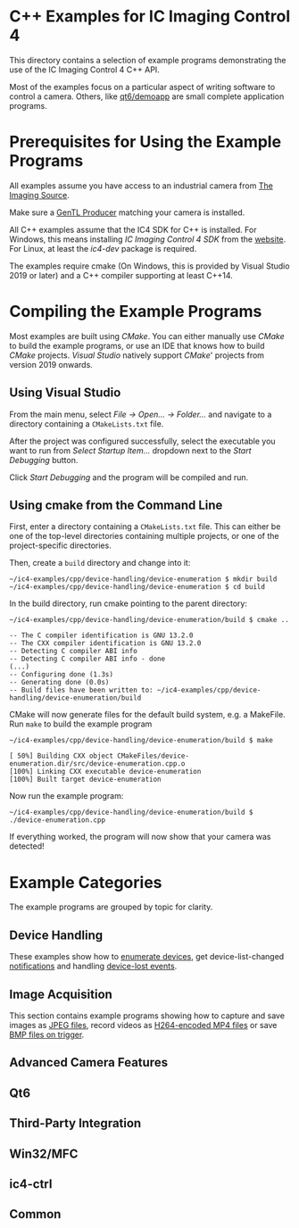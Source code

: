 # C++ Examples for IC Imaging Control 4

This directory contains a selection of example programs demonstrating the use of the IC Imaging Control 4 C++ API.

Most of the examples focus on a particular aspect of writing software to control a camera. Others, like [qt6/demoapp](qt6/demoapp) are small complete application programs.

# Prerequisites for Using the Example Programs

All examples assume you have access to an industrial camera from [The Imaging Source](www.theimagingsource.com).

Make sure a [GenTL Producer](https://www.theimagingsource.com/en-us/support/download/) matching your camera is installed.

All C++ examples assume that the IC4 SDK for C++ is installed. For Windows, this means installing *IC Imaging Control 4 SDK* from the [website](https://www.theimagingsource.com/en-us/support/download/). For Linux, at least the *ic4-dev* package is required.

The examples require cmake (On Windows, this is provided by Visual Studio 2019 or later) and a C++ compiler supporting at least C++14.

# Compiling the Example Programs

Most examples are built using *CMake*. You can either manually use *CMake* to build the example programs, or use an IDE that knows how to build *CMake* projects.
*Visual Studio* natively support *CMake*' projects from version 2019 onwards.

## Using Visual Studio

From the main menu, select *File -> Open... -> Folder...* and navigate to a directory containing a `CMakeLists.txt` file.

After the project was configured successfully, select the executable you want to run from *Select Startup Item...* dropdown next to the *Start Debugging* button.

Click *Start Debugging* and the program will be compiled and run.

## Using cmake from the Command Line

First, enter a directory containing a `CMakeLists.txt` file. This can either be one of
the top-level directories containing multiple projects, or one of the project-specific directories.

Then, create a `build` directory and change into it:

```
~/ic4-examples/cpp/device-handling/device-enumeration $ mkdir build
~/ic4-examples/cpp/device-handling/device-enumeration $ cd build
```

In the build directory, run cmake pointing to the parent directory:

```
~/ic4-examples/cpp/device-handling/device-enumeration/build $ cmake ..

-- The C compiler identification is GNU 13.2.0
-- The CXX compiler identification is GNU 13.2.0
-- Detecting C compiler ABI info
-- Detecting C compiler ABI info - done
(...)
-- Configuring done (1.3s)
-- Generating done (0.0s)
-- Build files have been written to: ~/ic4-examples/cpp/device-handling/device-enumeration/build
```

CMake will now generate files for the default build system, e.g. a MakeFile. Run `make` to build the example program

```
~/ic4-examples/cpp/device-handling/device-enumeration/build $ make

[ 50%] Building CXX object CMakeFiles/device-enumeration.dir/src/device-enumeration.cpp.o
[100%] Linking CXX executable device-enumeration
[100%] Built target device-enumeration
```

Now run the example program:

```
~/ic4-examples/cpp/device-handling/device-enumeration/build $ ./device-enumeration.cpp
```

If everything worked, the program will now show that your camera was detected!


# Example Categories

The example programs are grouped by topic for clarity.

## Device Handling

These examples show how to [enumerate devices](device-handling/device-enumeration), get device-list-changed [notifications](device-handling/device-list-changed/)
and handling [device-lost events](device-handling/device-lost).

## Image Acquisition

This section contains example programs showing how to capture and save images as [JPEG files](image-acquisition/save-jpeg-file),
record videos as [H264-encoded MP4 files](image-acquisition/record-mp4-h264) or save [BMP files on trigger](image-acquisition/save-bmp-on-trigger).

## Advanced Camera Features

## Qt6

## Third-Party Integration

## Win32/MFC

## ic4-ctrl

## Common